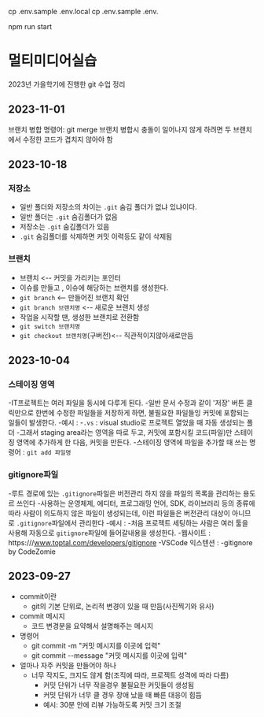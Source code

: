 cp .env.sample .env.local
cp .env.sample .env.

npm run start

# 멀티미디어실습

2023년 가을학기에 진행한 git 수업 정리

## 2023-11-01
브랜치 병합
명령어: git merge
브랜치 병합시 충돌이 일어나지 않게 하려면 두 브랜치에서 수정한 코드가 겹치지 않아야 함

## 2023-10-18
### 저장소 
- 일반 폴더와 저장소의 차이는 `.git` 숨김 폴더가 없냐 있냐이다.
 - 일반 폴더는 `.git` 숨김폴더가 없음
 - 저장소는 `.git` 숨김폴더가 있음
- `.git` 숨김폴더를 삭제하면 커밋 이력등도 같이 삭제됨

### 브랜치
- 브랜치 <-- 커밋을 가리키는 포인터
- 이슈를 만들고 , 이슈에 해당하는 브랜치를 생성한다.
 - `git branch` <-- 만들어진 브랜치 확인
 - `git branch 브랜치명`  <-- 새로운 브랜치 생성
- 작업을 시작할 땐, 생성한 브랜치로 전환함
 - `git switch 브랜치명`
 - `git checkout 브랜치명`(구버전)<-- 직관적이지않아새로만듬



## 2023-10-04
### 스테이징 영역
-IT프로젝트는 여러 파일을 동시에 다루게 된다.
-일반 문서 수정과 같이 '저장' 버튼 클릭만으로 한번에 수정한 파일들을 저장하게 하면, 불필요한 파일들잉 커밋에 포함되는 일들이 발생한다.
 -예시 : 
   -`.vs` : visual studio로 프로젝트 열었을 때 자동 생성되는 폴더
-그래서 staging area라는 영역을 따로 두고, 커밋에 포함시킬 코드(파일)만 스테이징 영역에 추가하게 한 다음, 커밋을 만든다.
 -스테이징 영역에 파일을 추가할 때 쓰는 명령어 : `git add 파일명`
### gitignore파일
-루트 경로에 있는 `.gitignore`파일은 버전관리 하지 않을 파일의 목록을 관리하는 용도르 쓰인다
-사용하는 운영체제, 에디터, 프로그래밍 언어, SDK, 라이브러리 등의 종류에 따라 사람이 의도하지 않은 파일이 생성되는데, 이런 파일들은 버전관리 대상이 아니므로 `.gitignore`파일에서 관리한다
 -예시 : 
-처음 프로젝트 세팅하는 사람은 여러 툴을 사용해 자동으로 `gitignore`파일에 들어갈내용을 생성한다.
 -웹사이트 : https:///www.toptal.com/developers/gitignore
 -VSCode 익스텐션 : 
  -gitignore by CodeZomie
## 2023-09-27
- commit이란
  - git의 기본 단위로, 논리적 변경이 있을 때 만듬(사진찍기와 유사)
- commit 메시지
  - 코드 변경분을 요약해서 설명해주는 메시지
- 명령어
  - git commit -m "커밋 메시지를 이곳에 입력"
  - git commit --message "커밋 메시지를 이곳에 입력"
- 얼마나 자주 커밋을 만들어야 하나
  - 너무 작지도, 크지도 않게 함(조직에 따라, 프로젝트 성격에 따라 다름)
    - 커밋 단위가 너무 작을경우 불필요한 커밋들이 생성됨
    - 커밋 단위가 너무 클 경우 장애 났을 때 빠른 대응이 힘듬
    - 예시: 30분 안에 리뷰 가능하도록 커밋 크기 조절 